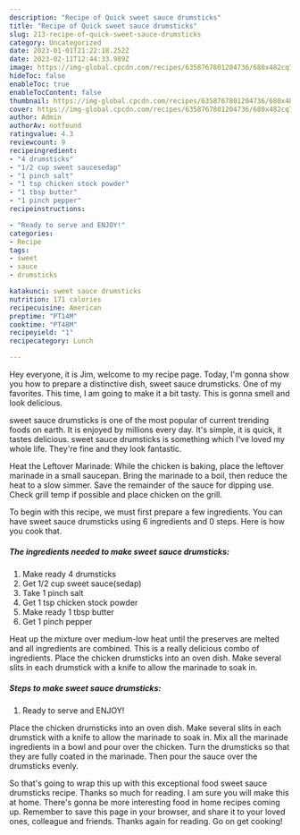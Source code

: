 ```yaml
---
description: "Recipe of Quick sweet sauce drumsticks"
title: "Recipe of Quick sweet sauce drumsticks"
slug: 213-recipe-of-quick-sweet-sauce-drumsticks
category: Uncategorized
date: 2023-01-01T21:22:18.252Z
date: 2023-02-11T12:44:33.989Z
image: https://img-global.cpcdn.com/recipes/6358767801204736/680x482cq70/sweet-sauce-drumsticks-recipe-main-photo.jpg
hideToc: false
enableToc: true
enableTocContent: false
thumbnail: https://img-global.cpcdn.com/recipes/6358767801204736/680x482cq70/sweet-sauce-drumsticks-recipe-main-photo.jpg
cover: https://img-global.cpcdn.com/recipes/6358767801204736/680x482cq70/sweet-sauce-drumsticks-recipe-main-photo.jpg
author: Admin
authorAv: notfound
ratingvalue: 4.3
reviewcount: 9
recipeingredient:
- "4 drumsticks"
- "1/2 cup sweet saucesedap"
- "1 pinch salt"
- "1 tsp chicken stock powder"
- "1 tbsp butter"
- "1 pinch pepper"
recipeinstructions:

- "Ready to serve and ENJOY!"
categories:
- Recipe
tags:
- sweet
- sauce
- drumsticks

katakunci: sweet sauce drumsticks 
nutrition: 171 calories
recipecuisine: American
preptime: "PT14M"
cooktime: "PT48M"
recipeyield: "1"
recipecategory: Lunch

---
```



Hey everyone, it is Jim, welcome to my recipe page. Today, I'm gonna show you how to prepare a distinctive dish, sweet sauce drumsticks. One of my favorites. This time, I am going to make it a bit tasty. This is gonna smell and look delicious.

sweet sauce drumsticks is one of the most popular of current trending foods on earth. It is enjoyed by millions every day. It's simple, it is quick, it tastes delicious. sweet sauce drumsticks is something which I've loved my whole life. They're fine and they look fantastic.

Heat the Leftover Marinade: While the chicken is baking, place the leftover marinade in a small saucepan. Bring the marinade to a boil, then reduce the heat to a slow simmer. Save the remainder of the sauce for dipping use. Check grill temp if possible and place chicken on the grill.


To begin with this recipe, we must first prepare a few ingredients. You can have sweet sauce drumsticks using 6 ingredients and 0 steps. Here is how you cook that.

<!--inarticleads1-->

##### The ingredients needed to make sweet sauce drumsticks:

1. Make ready 4 drumsticks
1. Get 1/2 cup sweet sauce(sedap)
1. Take 1 pinch salt
1. Get 1 tsp chicken stock powder
1. Make ready 1 tbsp butter
1. Get 1 pinch pepper


Heat up the mixture over medium-low heat until the preserves are melted and all ingredients are combined. This is a really delicious combo of ingredients. Place the chicken drumsticks into an oven dish. Make several slits in each drumstick with a knife to allow the marinade to soak in. 

<!--inarticleads2-->

##### Steps to make sweet sauce drumsticks:


1. Ready to serve and ENJOY!

Place the chicken drumsticks into an oven dish. Make several slits in each drumstick with a knife to allow the marinade to soak in. Mix all the marinade ingredients in a bowl and pour over the chicken. Turn the drumsticks so that they are fully coated in the marinade. Then pour the sauce over the drumsticks evenly. 

So that's going to wrap this up with this exceptional food sweet sauce drumsticks recipe. Thanks so much for reading. I am sure you will make this at home. There's gonna be more interesting food in home recipes coming up. Remember to save this page in your browser, and share it to your loved ones, colleague and friends. Thanks again for reading. Go on get cooking!
